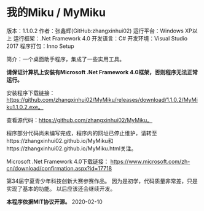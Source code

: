 # 我的Miku / MyMiku
版本：1.1.0.2
作者：张鑫辉(GitHub:zhangxinhui02)
运行平台：Windows XP以上
运行框架：.Net Framework 4.0
开发语言：C#
开发环境：Visual Studio 2017
程序打包：Inno Setup

简介：一个桌面助手程序，集成了一些实用工具。

**请保证计算机上安装有Microsoft .Net Framework 4.0框架，否则程序无法正常运行。**

安装程序下载链接：https://github.com/zhangxinhui02/MyMiku/releases/download/1.1.0.2/MyMiku1.1.0.2.exe。

查看源代码：https://github.com/zhangxinhui02/MyMiku。

程序部分代码尚未编写完成，程序内的网址已停止维护，请转至https://zhangxinhui02.github.io/MyMiku和https://zhangxinhui02.github.io/MyMiku.html关注。

Microsoft .Net Framework 4.0下载链接：
https://www.microsoft.com/zh-cn/download/confirmation.aspx?id=17718

第34届宁夏青少年科技创新大赛参赛作品。
因为是初学，代码质量非常差，只是实现了基本的功能。
以后应该还会继续开发。

**本程序依据MIT协议开源。**
2020-02-10